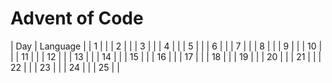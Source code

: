 # Advent of Code

|  Day | Language |
|  1 |   |
|  2 |  |
|  3 |  |
|  4 |  |
|  5 |  |
|  6 |  |
|  7 |  |
|  8 |  |
|  9 |  |
|  10 |  |
|  11 |  |
|  12 |  |
|  13 |  |
|  14 |  |
|  15 |  |
|  16 |  |
|  17 |  |
|  18 |  |
|  19 |  |
|  20 |  |
|  21 |  |
|  22 |  |
|  23 |  |
|  24 |  |
|  25 |  |
